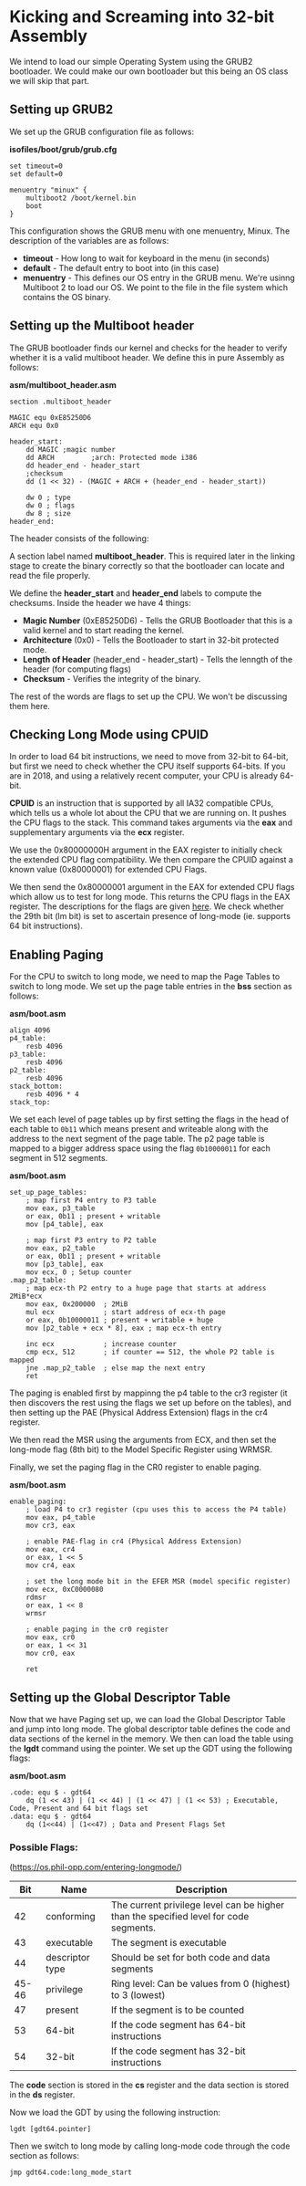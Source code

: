 # Kicking and Screaming into 32-bit Assembly

We intend to load our simple Operating System using the GRUB2 bootloader. We could make our own bootloader but this being an OS class we will skip that part.

## Setting up GRUB2
We set up the GRUB configuration file as follows:

**isofiles/boot/grub/grub.cfg**

```assembly
set timeout=0
set default=0

menuentry "minux" {
    multiboot2 /boot/kernel.bin
    boot
}
```

This configuration shows the GRUB menu with one menuentry, Minux.
The description of the variables are as follows:

- **timeout** - How long to wait for keyboard in the menu (in seconds)
- **default** - The default entry to boot into (in this case)
- **menuentry** - This defines our OS entry in the GRUB menu. We're usinng Multiboot 2 to load our OS. We point to the file in the file system which contains the OS binary.

## Setting up the Multiboot header
The GRUB bootloader finds our kernel and checks for the header to verify whether it is a valid multiboot header. We define this in pure Assembly as follows:

**asm/multiboot_header.asm**

```assembly
section .multiboot_header

MAGIC equ 0xE85250D6
ARCH equ 0x0

header_start:
    dd MAGIC ;magic number
    dd ARCH         ;arch: Protected mode i386
    dd header_end - header_start
    ;checksum
    dd (1 << 32) - (MAGIC + ARCH + (header_end - header_start))

    dw 0 ; type
    dw 0 ; flags
    dw 8 ; size
header_end:
```

The header consists of the following:

A section label named **multiboot_header**. This is required later in the linking stage to create the binary correctly so that the bootloader can locate and read the file properly.

We define the **header_start** and **header_end** labels to compute the checksums. Inside the header we have 4 things:
- **Magic Number** (0xE85250D6) - Tells the GRUB Bootloader that this is a valid kernel and to start reading the kernel.
- **Architecture** (0x0) - Tells the Bootloader to start in 32-bit protected mode.
- **Length of Header** (header_end - header_start) - Tells the lenngth of the header (for computing flags)
- **Checksum** - Verifies the integrity of the binary.

The rest of the words are flags to set up the CPU. We won't be discussing them here.

## Checking Long Mode using CPUID

In order to load 64 bit instructions, we need to move from 32-bit to 64-bit, but first we need to check whether the CPU itself supports 64-bits. If you are in 2018, and using a relatively recent computer, your CPU is already 64-bit.

**CPUID** is an instruction that is supported by all IA32 compatible CPUs, which tells us a whole lot about the CPU that we are running on. It pushes the CPU flags to the stack. This command takes arguments via the **eax** and supplementary arguments via the **ecx** register.

We use the 0x80000000H argument in the EAX register to initially check the extended CPU flag compatibility. We then compare the CPUID against a known value (0x80000001) for extended CPU Flags.

We then send the 0x80000001 argument in the EAX for extended CPU flags which allow us to test for long mode. This returns the CPU flags in the EAX register. The descriptions for the flags are given [here](https://en.wikipedia.org/wiki/CPUID#EAX=80000001h:_Extended_Processor_Info_and_Feature_Bits). We check whether the 29th bit (lm bit) is set to ascertain presence of long-mode (ie. supports 64 bit instructions).

## Enabling Paging

For the CPU to switch to long mode, we need to map the Page Tables to switch to long mode. We set up the page table entries in the **bss** section as follows:

**asm/boot.asm**

```assembly
align 4096
p4_table:
    resb 4096
p3_table:
    resb 4096
p2_table:
    resb 4096
stack_bottom:
    resb 4096 * 4
stack_top:
```

We set each level of page tables up by first setting the flags in the head of each table to `0b11` which means present and writeable along with the address to the next segment of the page table. The p2 page table is mapped to a bigger address space using the flag `0b10000011` for each segment in 512 segments.

**asm/boot.asm**

```assembly
set_up_page_tables:
    ; map first P4 entry to P3 table
    mov eax, p3_table
    or eax, 0b11 ; present + writable
    mov [p4_table], eax

    ; map first P3 entry to P2 table
    mov eax, p2_table
    or eax, 0b11 ; present + writable
    mov [p3_table], eax
    mov ecx, 0 ; Setup counter
.map_p2_table:
    ; map ecx-th P2 entry to a huge page that starts at address 2MiB*ecx
    mov eax, 0x200000  ; 2MiB
    mul ecx            ; start address of ecx-th page
    or eax, 0b10000011 ; present + writable + huge
    mov [p2_table + ecx * 8], eax ; map ecx-th entry

    inc ecx            ; increase counter
    cmp ecx, 512       ; if counter == 512, the whole P2 table is mapped
    jne .map_p2_table  ; else map the next entry
    ret
```

The paging is enabled first by mappinng the p4 table to the cr3 register (it then discovers the rest using the flags we set up before on the tables), and then setting up the PAE (Physical Address Extension) flags in the cr4 register.

We then read the MSR using the arguments from ECX, and then set the long-mode flag (8th bit) to the Model Specific Register using WRMSR.

Finally, we set the paging flag in the CR0 register to enable paging.

**asm/boot.asm**

```assembly
enable_paging:
    ; load P4 to cr3 register (cpu uses this to access the P4 table)
    mov eax, p4_table
    mov cr3, eax

    ; enable PAE-flag in cr4 (Physical Address Extension)
    mov eax, cr4
    or eax, 1 << 5
    mov cr4, eax

    ; set the long mode bit in the EFER MSR (model specific register)
    mov ecx, 0xC0000080
    rdmsr
    or eax, 1 << 8
    wrmsr

    ; enable paging in the cr0 register
    mov eax, cr0
    or eax, 1 << 31
    mov cr0, eax

    ret
```

## Setting up the Global Descriptor Table

Now that we have Paging set up, we can load the Global Descriptor Table and jump into long mode. The global descriptor table defines the code and data sections of the kernel in the memory. We then can load the table using the **lgdt** command using the pointer. We set up the GDT using the following flags:

**asm/boot.asm**

```assembly
.code: equ $ - gdt64
    dq (1 << 43) | (1 << 44) | (1 << 47) | (1 << 53) ; Executable, Code, Present and 64 bit flags set
.data: equ $ - gdt64
    dq (1<<44) | (1<<47) ; Data and Present Flags Set
```

### Possible Flags:

(https://os.phil-opp.com/entering-longmode/)

|Bit |Name      |Description      |
|----|----------|-----------------|
|  42|conforming|The current privilege level can be higher than the specified level for code segments.|
|  43|executable|The segment is executable|
|  44|descriptor type|Should be set for both code and data segments|
|45-46|privilege|Ring level: Can be values from 0 (highest) to 3 (lowest)|
|  47|present   | If the segment is to be counted|
|  53|64-bit    | If the code segment has 64-bit instructions|
|  54|32-bit    | If the code segment has 32-bit instructions|
 

The **code** section is stored in the **cs** register and the data section is stored in the **ds** register.

Now we load the GDT by using the following instruction:

```assembly
lgdt [gdt64.pointer]
```

Then we switch to long mode by calling long-mode code through the code section as follows:

```assembly
jmp gdt64.code:long_mode_start
```